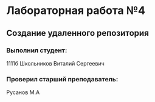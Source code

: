 # Лабораторная работа №4
## Создание удаленного репозитория
### Выполнил студент:
1111б
Школьников Виталий Сергеевич
### Проверил старший преподаватель:
Русанов М.А
